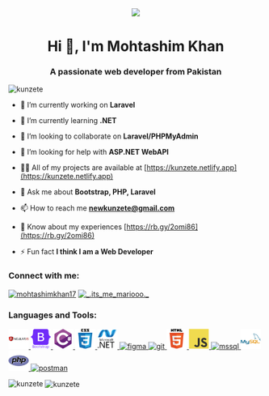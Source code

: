 <div id="header" align="center">
  <img src="https://i.giphy.com/media/v1.Y2lkPTc5MGI3NjExcDBwdGhqMmJjc3NlMTcxeWw2Y2h6bjNjODdrbm01c3J3d2dmNWVuMyZlcD12MV9pbnRlcm5hbF9naWZfYnlfaWQmY3Q9Zw/RbtJJPft2P7rcpbBdb/giphy.gif"/>
</div>
<h1 align="center">Hi 👋, I'm Mohtashim Khan</h1>
<h3 align="center">A passionate web developer from Pakistan</h3>

<p align="left"> <img src="https://komarev.com/ghpvc/?username=kunzete&label=Profile%20views&color=0e75b6&style=flat" alt="kunzete" /> </p>

- 🔭 I’m currently working on **Laravel**

- 🌱 I’m currently learning **.NET**

- 👯 I’m looking to collaborate on **Laravel/PHPMyAdmin**

- 🤝 I’m looking for help with **ASP.NET WebAPI**

- 👨‍💻 All of my projects are available at [https://kunzete.netlify.app](https://kunzete.netlify.app)

- 💬 Ask me about **Bootstrap, PHP, Laravel**

- 📫 How to reach me **newkunzete@gmail.com**

- 📄 Know about my experiences [https://rb.gy/2omi86](https://rb.gy/2omi86)

- ⚡ Fun fact **I think I am a Web Developer**

<h3 align="left">Connect with me:</h3>
<p align="left">
<a href="https://linkedin.com/in/mohtashimkhan17" target="blank"><img align="center" src="https://raw.githubusercontent.com/rahuldkjain/github-profile-readme-generator/master/src/images/icons/Social/linked-in-alt.svg" alt="mohtashimkhan17" height="30" width="40" /></a>
<a href="https://instagram.com/_.its_me_mariooo._" target="blank"><img align="center" src="https://raw.githubusercontent.com/rahuldkjain/github-profile-readme-generator/master/src/images/icons/Social/instagram.svg" alt="_.its_me_mariooo._" height="30" width="40" /></a>
</p>

<h3 align="left">Languages and Tools:</h3>
<p align="left"> <a href="https://angular.io" target="_blank" rel="noreferrer"> <img src="https://raw.githubusercontent.com/devicons/devicon/master/icons/angularjs/angularjs-original-wordmark.svg" alt="angularjs" width="40" height="40"/> </a> <a href="https://getbootstrap.com" target="_blank" rel="noreferrer"> <img src="https://raw.githubusercontent.com/devicons/devicon/master/icons/bootstrap/bootstrap-plain-wordmark.svg" alt="bootstrap" width="40" height="40"/> </a> <a href="https://www.w3schools.com/cs/" target="_blank" rel="noreferrer"> <img src="https://raw.githubusercontent.com/devicons/devicon/master/icons/csharp/csharp-original.svg" alt="csharp" width="40" height="40"/> </a> <a href="https://www.w3schools.com/css/" target="_blank" rel="noreferrer"> <img src="https://raw.githubusercontent.com/devicons/devicon/master/icons/css3/css3-original-wordmark.svg" alt="css3" width="40" height="40"/> </a> <a href="https://dotnet.microsoft.com/" target="_blank" rel="noreferrer"> <img src="https://raw.githubusercontent.com/devicons/devicon/master/icons/dot-net/dot-net-original-wordmark.svg" alt="dotnet" width="40" height="40"/> </a> <a href="https://www.figma.com/" target="_blank" rel="noreferrer"> <img src="https://www.vectorlogo.zone/logos/figma/figma-icon.svg" alt="figma" width="40" height="40"/> </a> <a href="https://git-scm.com/" target="_blank" rel="noreferrer"> <img src="https://www.vectorlogo.zone/logos/git-scm/git-scm-icon.svg" alt="git" width="40" height="40"/> </a> <a href="https://www.w3.org/html/" target="_blank" rel="noreferrer"> <img src="https://raw.githubusercontent.com/devicons/devicon/master/icons/html5/html5-original-wordmark.svg" alt="html5" width="40" height="40"/> </a> <a href="https://developer.mozilla.org/en-US/docs/Web/JavaScript" target="_blank" rel="noreferrer"> <img src="https://raw.githubusercontent.com/devicons/devicon/master/icons/javascript/javascript-original.svg" alt="javascript" width="40" height="40"/> </a> <a href="https://www.microsoft.com/en-us/sql-server" target="_blank" rel="noreferrer"> <img src="https://www.svgrepo.com/show/303229/microsoft-sql-server-logo.svg" alt="mssql" width="40" height="40"/> </a> <a href="https://www.mysql.com/" target="_blank" rel="noreferrer"> <img src="https://raw.githubusercontent.com/devicons/devicon/master/icons/mysql/mysql-original-wordmark.svg" alt="mysql" width="40" height="40"/> </a> <a href="https://www.php.net" target="_blank" rel="noreferrer"> <img src="https://raw.githubusercontent.com/devicons/devicon/master/icons/php/php-original.svg" alt="php" width="40" height="40"/> </a> <a href="https://postman.com" target="_blank" rel="noreferrer"> <img src="https://www.vectorlogo.zone/logos/getpostman/getpostman-icon.svg" alt="postman" width="40" height="40"/> </a> </p>

<p><img align="left" src="https://github-readme-stats.vercel.app/api/top-langs?username=kunzete&show_icons=true&locale=en&layout=compact" alt="kunzete" /></p>

<p>&nbsp;<img align="center" src="https://github-readme-stats.vercel.app/api?username=kunzete&show_icons=true&locale=en" alt="kunzete" /></p>
